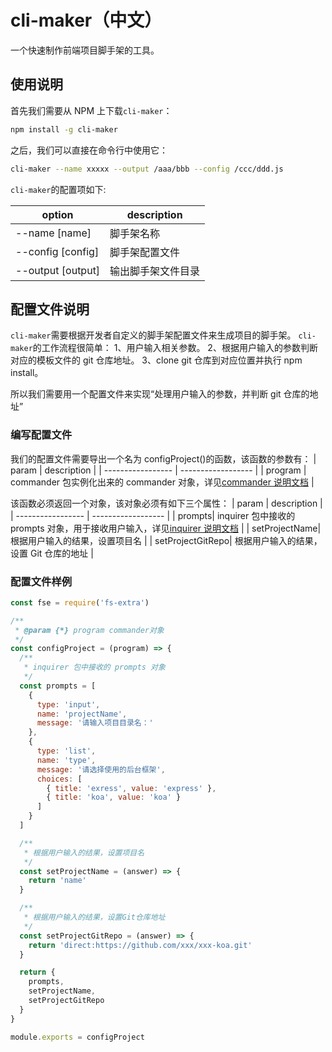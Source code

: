 # cli-maker（中文）

一个快速制作前端项目脚手架的工具。

## 使用说明

首先我们需要从 NPM 上下载`cli-maker`：

```bash
npm install -g cli-maker
```

之后，我们可以直接在命令行中使用它：

```bash
cli-maker --name xxxxx --output /aaa/bbb --config /ccc/ddd.js
```

`cli-maker`的配置项如下:

| option            | description        |
| ----------------- | ------------------ |
| --name [name]     | 脚手架名称         |
| --config [config] | 脚手架配置文件     |
| --output [output] | 输出脚手架文件目录 |

## 配置文件说明

`cli-maker`需要根据开发者自定义的脚手架配置文件来生成项目的脚手架。
`cli-maker`的工作流程很简单：
1、用户输入相关参数。
2、根据用户输入的参数判断对应的模板文件的 git 仓库地址。
3、clone git 仓库到对应位置并执行 npm install。

所以我们需要用一个配置文件来实现“处理用户输入的参数，并判断 git 仓库的地址”

### 编写配置文件

我们的配置文件需要导出一个名为 configProject()的函数，该函数的参数有：
| param | description |
| ----------------- | ------------------ |
| program | commander 包实例化出来的 commander 对象，详见[commander 说明文档](https://www.npmjs.com/package/commander) |

该函数必须返回一个对象，该对象必须有如下三个属性：
| param | description |
| ----------------- | ------------------ |
| prompts| inquirer 包中接收的 prompts 对象，用于接收用户输入，详见[inquirer 说明文档](https://www.npmjs.com/package/inquirer) |
| setProjectName| 根据用户输入的结果，设置项目名 |
| setProjectGitRepo| 根据用户输入的结果，设置 Git 仓库的地址 |

### 配置文件样例

```javascript
const fse = require('fs-extra')

/**
 * @param {*} program commander对象
 */
const configProject = (program) => {
  /**
   * inquirer 包中接收的 prompts 对象
   */
  const prompts = [
    {
      type: 'input',
      name: 'projectName',
      message: '请输入项目目录名：'
    },
    {
      type: 'list',
      name: 'type',
      message: '请选择使用的后台框架',
      choices: [
        { title: 'exress', value: 'express' },
        { title: 'koa', value: 'koa' }
      ]
    }
  ]

  /**
   * 根据用户输入的结果，设置项目名
   */
  const setProjectName = (answer) => {
    return 'name'
  }

  /**
   * 根据用户输入的结果，设置Git仓库地址
   */
  const setProjectGitRepo = (answer) => {
    return 'direct:https://github.com/xxx/xxx-koa.git'
  }

  return {
    prompts,
    setProjectName,
    setProjectGitRepo
  }
}

module.exports = configProject
```